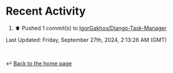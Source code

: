 # Recent Activity

<!--RECENT_ACTIVITY:start-->
1. ⬆️ Pushed 1 commit(s) to [IgorGakhov/Django-Task-Manager](https://github.com/IgorGakhov/Django-Task-Manager)<br>
<!--RECENT_ACTIVITY:end-->

<!--RECENT_ACTIVITY:last_update-->
Last Updated: Friday, September 27th, 2024, 2:13:26 AM (GMT)
<!--RECENT_ACTIVITY:last_update_end-->

<br>

↩️ [Back to the home page](/README.md)
